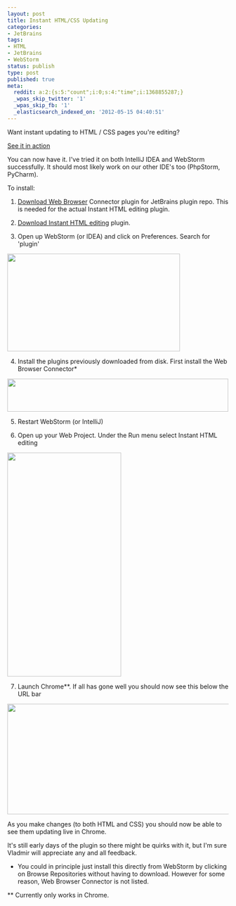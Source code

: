 ```yaml
---
layout: post
title: Instant HTML/CSS Updating
categories:
- JetBrains
tags:
- HTML
- JetBrains
- WebStorm
status: publish
type: post
published: true
meta:
  reddit: a:2:{s:5:"count";i:0;s:4:"time";i:1368855287;}
  _wpas_skip_twitter: '1'
  _wpas_skip_fb: '1'
  _elasticsearch_indexed_on: '2012-05-15 04:40:51'
---
```

Want instant updating to HTML / CSS pages you're editing?

<a href="http://www.screenr.com/L3K8">See it in action</a>

You can now have it. I've tried it on both IntelliJ IDEA and WebStorm successfully. It should most likely work on our other IDE's too (PhpStorm, PyCharm).

To install:

1. <a href="http://plugins.intellij.net/plugin/?&amp;id=7006">Download Web Browser</a> Connector plugin for JetBrains plugin repo. This is needed for the actual Instant HTML editing plugin.

2. <a href="http://plugins.intellij.net/plugin/?&amp;id=7007">Download Instant HTML editing</a> plugin.

3. Open up WebStorm (or IDEA) and click on Preferences. Search for 'plugin'

<a href="http://hhariri.files.wordpress.com/2012/05/plugin.png"><img title="plugin" src="http://hhariri.files.wordpress.com/2012/05/plugin.png" alt="" width="393" height="222" /></a>

4. Install the plugins previously downloaded from disk. First install the Web Browser Connector*

<a href="http://hhariri.files.wordpress.com/2012/05/pluginfile.png"><img class="alignnone size-full wp-image-2555" title="pluginfile" src="http://hhariri.files.wordpress.com/2012/05/pluginfile.png" alt="" width="503" height="75" /></a>

5. Restart WebStorm (or IntelliJ)

6. Open up your Web Project. Under the Run menu select Instant HTML editing

<a href="http://hhariri.files.wordpress.com/2012/05/menu.png"><img class="alignnone size-full wp-image-2553" title="menu" src="http://hhariri.files.wordpress.com/2012/05/menu.png" alt="" width="259" height="509" /></a>

7. Launch Chrome**. If all has gone well you should now see this below the URL bar

<a href="http://hhariri.files.wordpress.com/2012/05/sample.png"><img class="alignnone size-full wp-image-2556" title="sample" src="http://hhariri.files.wordpress.com/2012/05/sample.png" alt="" width="529" height="251" /></a>

As you make changes (to both HTML and CSS) you should now be able to see them updating live in Chrome.

It's still early days of the plugin so there might be quirks with it, but I'm sure Vladmir will appreciate any and all feedback.

* You could in principle just install this directly from WebStorm by clicking on Browse Repositories without having to download. However for some reason, Web Browser Connector is not listed.

** Currently only works in Chrome.
